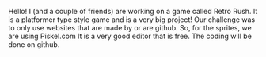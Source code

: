Hello! I (and a couple of friends) are working on a game called Retro Rush. It is a platformer type style game and is a very big project! Our challenge was to only use websites that are made by or are github. So, for the sprites, we are using Piskel.com It is a very good editor that is free. The coding will be done on github.
